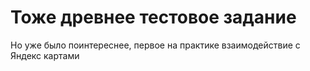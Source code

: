 # Тоже древнее тестовое задание

Но уже было поинтереснее, первое на практике взаимодействие с Яндекс картами
